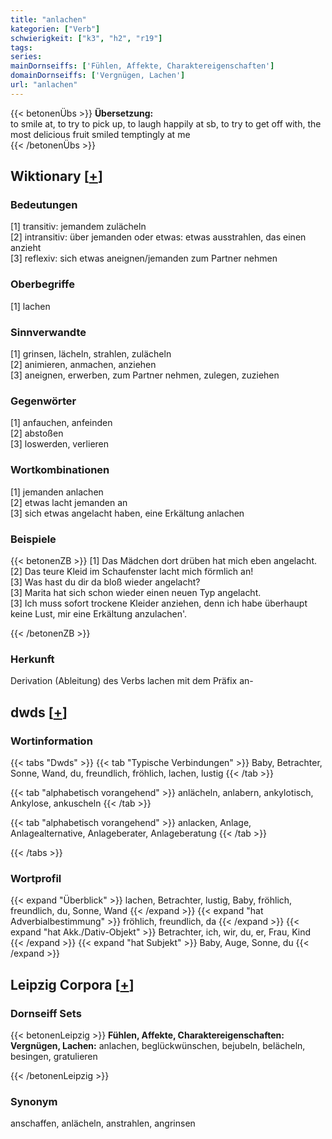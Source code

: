 ```yaml
---
title: "anlachen"
kategorien: ["Verb"]
schwierigkeit: ["k3", "h2", "r19"]
tags:
series:
mainDornseiffs: ['Fühlen, Affekte, Charaktereigenschaften']
domainDornseiffs: ['Vergnügen, Lachen']
url: "anlachen"
---
```


{{< betonenÜbs >}}
**Übersetzung:**  
to smile at, to try to pick up, to laugh happily at sb, to try to get off with, the most delicious fruit smiled temptingly at me  
{{< /betonenÜbs >}}

## Wiktionary [[+](https://de.wiktionary.org/wiki/anlachen)]

### Bedeutungen
[1] transitiv: jemandem zulächeln  
[2] intransitiv: über jemanden oder etwas: etwas ausstrahlen, das einen anzieht  
[3] reflexiv: sich etwas aneignen/jemanden zum Partner nehmen  

### Oberbegriffe
[1] lachen  

### Sinnverwandte
[1] grinsen, lächeln, strahlen, zulächeln  
[2] animieren, anmachen, anziehen  
[3] aneignen, erwerben, zum Partner nehmen, zulegen, zuziehen  

### Gegenwörter
[1] anfauchen, anfeinden  
[2] abstoßen  
[3] loswerden, verlieren  

### Wortkombinationen
[1] jemanden anlachen  
[2] etwas lacht jemanden an  
[3] sich etwas angelacht haben, eine Erkältung anlachen  

### Beispiele
{{< betonenZB >}}
[1] Das Mädchen dort drüben hat mich eben angelacht.  
[2] Das teure Kleid im Schaufenster lacht mich förmlich an!  
[3] Was hast du dir da bloß wieder angelacht?  
[3] Marita hat sich schon wieder einen neuen Typ angelacht.  
[3] Ich muss sofort trockene Kleider anziehen, denn ich habe überhaupt keine Lust, mir eine Erkältung anzulachen'.  

{{< /betonenZB >}}
### Herkunft
Derivation (Ableitung) des Verbs lachen mit dem Präfix an-  



## dwds [[+](https://www.dwds.de/wb/anlachen)]

### Wortinformation
{{< tabs "Dwds" >}}
{{< tab "Typische Verbindungen" >}}
Baby, Betrachter, Sonne, Wand, du, freundlich, fröhlich, lachen, lustig
{{< /tab >}}

{{< tab "alphabetisch vorangehend" >}}
anlächeln, anlabern, ankylotisch, Ankylose, ankuscheln
{{< /tab >}}

{{< tab "alphabetisch vorangehend" >}}
anlacken, Anlage, Anlagealternative, Anlageberater, Anlageberatung
{{< /tab >}}

{{< /tabs >}}

### Wortprofil
{{< expand "Überblick" >}} lachen, Betrachter, lustig, Baby, fröhlich, freundlich, du, Sonne, Wand {{< /expand >}}
{{< expand "hat Adverbialbestimmung" >}} fröhlich, freundlich, da {{< /expand >}}
{{< expand "hat Akk./Dativ-Objekt" >}} Betrachter, ich, wir, du, er, Frau, Kind {{< /expand >}}
{{< expand "hat Subjekt" >}} Baby, Auge, Sonne, du {{< /expand >}}

## Leipzig Corpora [[+](https://corpora.uni-leipzig.de/en/res?word=anlachen&corpusId=deu_newscrawl-public_2018)]

### Dornseiff Sets
{{< betonenLeipzig >}}
**Fühlen, Affekte, Charaktereigenschaften:**  
**Vergnügen, Lachen:** anlachen, beglückwünschen, bejubeln, belächeln, besingen, gratulieren  

{{< /betonenLeipzig >}}

### Synonym
anschaffen, anlächeln, anstrahlen, angrinsen

